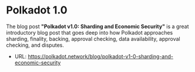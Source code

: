 # Polkadot 1.0

The blog post **"Polkadot v1.0: Sharding and Economic Security"** is a great introductory blog post that goes deep into how Polkadot approaches sharding, finality, backing, approval checking, data availability, approval checking, and disputes.

- URL: https://polkadot.network/blog/polkadot-v1-0-sharding-and-economic-security